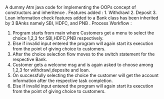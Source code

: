 A dummy Atm java code for implementing the OOPs concept of constructors and inheritence .
Features added : 1. Withdrawl
                 2. Deposit
                 3. Loan information check
features added to a Bank class has been inherited by 3 BAnks namely SBI, HDFC, and PNB .
Process Workflow :
   1. Program starts from main where Customers get a menu to select the choice 1,2,3 for SBI,HDFC,PNB respectively.
   2. Else if invalid input entered the program will again start its execution from the point of giving choice to customers.
   3. After the choice selection flow moves to the switch statement for the respective Bank.
   4. Customer gets a welcome msg and is again asked to choose among 1,2,3 for withdrawl,deposite and loan.
   5. On successfully selecting the choice the customer will get the account information after the respective task completion.
   6. Else if invalid input entered the program will again start its execution from the point of giving choice to customers.
   

